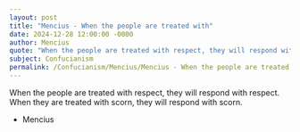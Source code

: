 ```yaml
---
layout: post
title: "Mencius - When the people are treated with"
date: 2024-12-28 12:00:00 -0000
author: Mencius
quote: "When the people are treated with respect, they will respond with respect. When they are treated with scorn, they will respond with scorn."
subject: Confucianism
permalink: /Confucianism/Mencius/Mencius - When the people are treated with
---
```


When the people are treated with respect, they will respond with respect. When they are treated with scorn, they will respond with scorn.

- Mencius
